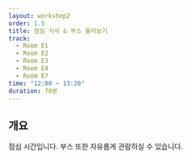 ```yaml
---
layout: workshop2
order: 1.5
title: 점심 식사 & 부스 둘러보기
track:
  - Room E1
  - Room E2
  - Room E3
  - Room E4
  - Room E7
time: "12:00 ~ 13:20"
duration: 70분
---
```


## 개요
점심 시간입니다. 부스 또한 자유롭게 관람하실 수 있습니다.
